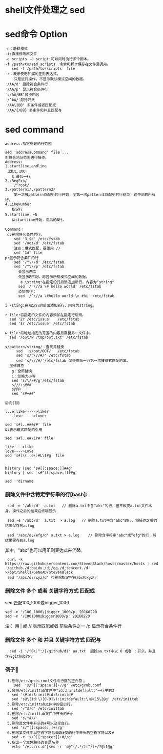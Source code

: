 # shell文件处理之 sed

# sed命令 Option
     
    -n：静默模式 
    -i:直接修改原文件
    -e scripts -e script:可以同时执行多个脚本。
    -f /path/to/sed_scripts  命令和脚本保存在文件里调用。
       sed -f /path/to/scripts  file 
    -r：表示使用扩展的正则表达式。
        只是进行操作，不显示默认模式空间的数据。
    '/AA/d' 删除符合条件行 
    '/AA/p' 显示符合条件行
    's/AA/BB'替换内容  
    '/^AA/'每行开头
    '/AA\|BB' 多条件或者匹配或
    '/AA/{/BB}'多条件和并且匹配与
  
  
# sed command

    address:指定处理的行范围
    
    sed 'addressCommand' file ... 
    对符合地址范围进行操作。
    Address: 
    1.startline,endline 
     比如1,100
       $:最后一行
    2./RegExp/ 
        /^root/
    3./pattern1/,/pattern2/ 
        第一次被pattern匹配到的行开始，至第一次pattern2匹配到的行结束，这中间的所有行。
    4.LineNumber 
       指定行 
    5.startline，+N 
       从startline开始，向后的N行。
 
    Command：
     d:删除符合条件的行。
        sed '3,$d' /etc/fstab
        sed '/oot/d' /etc/fstab 
        注意：模式匹配，要使用 // 
        sed '1d' file 
    p:显示符合条件的行 
        sed '/^\//d' /etc/fstab 
        sed '/^\//p' /etc/fstab 
          会显示两次
          先显示P匹配，再显示所有模式空间的数据。
           a \string:在指定的行后面追加新行，内容为"string"
          sed '/^\//a \# hello world' /etc/fstab 
          添加两行：
          sed '/^\//a \#hello world \n #hi' /etc/fstab 
    
    i \sting:在指定行的前面添加新行，内容为string。
    
    r file:将指定的文件的内容添加在指定行后面。
      sed '2r /etc/issue'   /etc/fstab 
      sed '$r /etc/issue' /etc/fstab 
    
    w file:将地址指定的范围的内容另存至另一文件中。
      sed '/oot/w /tmp/oot.txt' /etc/fstab 
     
    s/pattern/string/：查找并替换 
         sed  's/oot/OOT/'  /etc/fstab 
         sed 's/^\//#/' /etc/fstab 
         sed 's/\//#/'/etc/fstab 仅替换每一行第一次被模式匹配的串。
      加修饰符 
       g：全局替换 
       i：忽略大小写 
       sed 's/\//#/g'/etc/fstab
       s///:s###
       s@@@
       sed 's#+##' 
       
    后向引用
    
    l..e:like----->liker 
        love----->lover 
    	 
    sed 's#l..e#&r#' file
    &:表示模式匹配的引用 
    
    sed 's#l..e#\1r#' file 
    
    like---->Like
    love---->Love 
    sed 's#l\(..e\)#L\1#g' file 
    
    
    history |sed 's#[[:space:]]##g'
    history | sed 's#^[[:space:]]##g'
    
    sed ''dirname


   
###  删除文件中含特定字符串的行[bash]:
      
     sed -e '/abc/d'  a.txt   // 删除a.txt中含"abc"的行，但不改变a.txt文件本身，操作之后的结果在终端显示
    
     sed -e '/abc/d'  a.txt  > a.log   // 删除a.txt中含"abc"的行，将操作之后的结果保存到a.log
     
     sed '/abc/d;/efg/d' a.txt > a.log    // 删除含字符串"abc"或“efg"的行，将结果保存到a.log

      
其中，"abc"也可以用正则表达式来代替。
            
     curl -k https://raw.githubusercontent.com/StevenBlack/hosts/master/hosts | sed '/github./d;baidu./d;/qq./d;tencent./d' >/opt/Shells/GoNoAD/StevenBlack      
     sed '/abc/d;/xyz/d' 可删除指定字符abc和xyz行
     
     
### 删除文件 多个 或者 关键字符方式 匹配或
       
sed 匹配100_1000或bigger_1000    

    sed -n '/100_1000\|bigger_1000/p' 20160220
    sed -n '/1001000∥bigger1000/p' 20160220
        
注： 用  \| 或 // 表示匹配或者 前后条件之一   /p 显示符合条件行 


### 删除文件 多个 和 并且 关键字符方式 匹配与
     
      sed -i '/^0\|^:/{/github/d}' aa.txt  删除aa.txt中以 0 或者 ：开头，并且含有github的行
      
      
### 例子🌰
     1.删除/etc/grub.conf文件中行首的空白符；
        sed  's/^[[:space:]]+//g' /etc/grub.conf 
     2.替换/etc/inittab文件中"id:3:initdefault:"一行中的3
       sed 's#id:3:init#id:5:initd#'
       sed 's@\(id:\)[0-9]\(:initdefault:\)@\15\2@g' /etc/inittab 
     3.删除/etc/inittab文件中的空白行。
       sed '/^$/d' /etc/inittab
     4.删除/etc/inittab文件中开头的#号
       sed 's/^#//'  
     5.删除莫文件中开头的#号以及空白行。
       sed 's/^[[:space:]]+//g' 
     6.删除某文件中以空白字符后面跟#类的行中开头的空白字符以及#
       sed -r 's/^[[:space:]]+#//g' 
     7.取出一个文件路径的目录名称
       echo '/etc/rc.d'|sed -r 's@^(/.*/)[^/]+/?@\1@g'

      
      

